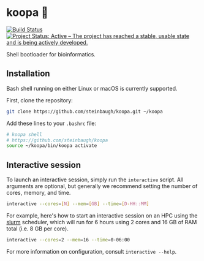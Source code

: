 # koopa 🐢

[![Build Status](https://travis-ci.org/steinbaugh/koopa.svg?branch=master)](https://travis-ci.org/steinbaugh/koopa)
[![Project Status: Active – The project has reached a stable, usable state and is being actively developed.](http://www.repostatus.org/badges/latest/active.svg)](http://www.repostatus.org/#active)

Shell bootloader for bioinformatics.

## Installation

Bash shell running on either Linux or macOS is currently supported.

First, clone the repository:

```bash
git clone https://github.com/steinbaugh/koopa.git ~/koopa
```

Add these lines to your `.bashrc` file:

```bash
# koopa shell
# https://github.com/steinbaugh/koopa
source ~/koopa/bin/koopa activate
```

## Interactive session

To launch an interactive session, simply run the `interactive` script. All arguments are optional, but generally we recommend setting the number of cores, memory, and time.

```bash
interactive --cores=[N] --mem=[GB] --time=[D-HH::MM]
```

For example, here's how to start an interactive session on an HPC using the [slurm][] scheduler, which will run for 6 hours using 2 cores and 16 GB of RAM total (i.e. 8 GB per core).

```bash
interactive --cores=2 --mem=16 --time=0-06:00
```

For more information on configuration, consult `interactive --help`.

[slurm]: https://slurm.schedmd.com
